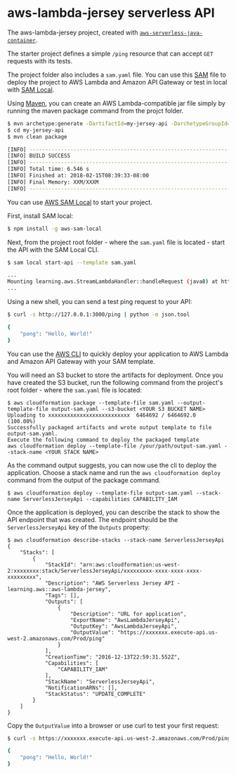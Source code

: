 # aws-lambda-jersey serverless API
The aws-lambda-jersey project, created with [`aws-serverless-java-container`](https://github.com/awslabs/aws-serverless-java-container).

The starter project defines a simple `/ping` resource that can accept `GET` requests with its tests.

The project folder also includes a `sam.yaml` file. You can use this [SAM](https://github.com/awslabs/serverless-application-model) file to deploy the project to AWS Lambda and Amazon API Gateway or test in local with [SAM Local](https://github.com/awslabs/aws-sam-local). 

Using [Maven](https://maven.apache.org/), you can create an AWS Lambda-compatible jar file simply by running the maven package command from the projct folder.

```bash
$ mvn archetype:generate -DartifactId=my-jersey-api -DarchetypeGroupId=com.amazonaws.serverless.archetypes -DarchetypeArtifactId=aws-serverless-jersey-archetype -DarchetypeVersion=1.0-SNAPSHOT -DgroupId=com.sapessi.jersey -Dversion=0.1 -Dinteractive=false
$ cd my-jersey-api
$ mvn clean package

[INFO] ------------------------------------------------------------------------
[INFO] BUILD SUCCESS
[INFO] ------------------------------------------------------------------------
[INFO] Total time: 6.546 s
[INFO] Finished at: 2018-02-15T08:39:33-08:00
[INFO] Final Memory: XXM/XXXM
[INFO] ------------------------------------------------------------------------
```

You can use [AWS SAM Local](https://github.com/awslabs/aws-sam-local) to start your project.

First, install SAM local:

```bash
$ npm install -g aws-sam-local
```

Next, from the project root folder - where the `sam.yaml` file is located - start the API with the SAM Local CLI.

```bash
$ sam local start-api --template sam.yaml

...
Mounting learning.aws.StreamLambdaHandler::handleRequest (java8) at http://127.0.0.1:3000/{proxy+} [OPTIONS GET HEAD POST PUT DELETE PATCH]
...
```

Using a new shell, you can send a test ping request to your API:

```bash
$ curl -s http://127.0.0.1:3000/ping | python -m json.tool

{
    "pong": "Hello, World!"
}
``` 

You can use the [AWS CLI](https://aws.amazon.com/cli/) to quickly deploy your application to AWS Lambda and Amazon API Gateway with your SAM template.

You will need an S3 bucket to store the artifacts for deployment. Once you have created the S3 bucket, run the following command from the project's root folder - where the `sam.yaml` file is located:

```
$ aws cloudformation package --template-file sam.yaml --output-template-file output-sam.yaml --s3-bucket <YOUR S3 BUCKET NAME>
Uploading to xxxxxxxxxxxxxxxxxxxxxxxxxx  6464692 / 6464692.0  (100.00%)
Successfully packaged artifacts and wrote output template to file output-sam.yaml.
Execute the following command to deploy the packaged template
aws cloudformation deploy --template-file /your/path/output-sam.yaml --stack-name <YOUR STACK NAME>
```

As the command output suggests, you can now use the cli to deploy the application. Choose a stack name and run the `aws cloudformation deploy` command from the output of the package command.
 
```
$ aws cloudformation deploy --template-file output-sam.yaml --stack-name ServerlessJerseyApi --capabilities CAPABILITY_IAM
```

Once the application is deployed, you can describe the stack to show the API endpoint that was created. The endpoint should be the `ServerlessJerseyApi` key of the `Outputs` property:

```
$ aws cloudformation describe-stacks --stack-name ServerlessJerseyApi
{
    "Stacks": [
        {
            "StackId": "arn:aws:cloudformation:us-west-2:xxxxxxxx:stack/ServerlessJerseyApi/xxxxxxxxx-xxxx-xxxx-xxxx-xxxxxxxxx", 
            "Description": "AWS Serverless Jersey API - learning.aws::aws-lambda-jersey", 
            "Tags": [], 
            "Outputs": [
                {
                    "Description": "URL for application",
                    "ExportName": "AwsLambdaJerseyApi",  
                    "OutputKey": "AwsLambdaJerseyApi",
                    "OutputValue": "https://xxxxxxx.execute-api.us-west-2.amazonaws.com/Prod/ping"
                }
            ], 
            "CreationTime": "2016-12-13T22:59:31.552Z", 
            "Capabilities": [
                "CAPABILITY_IAM"
            ], 
            "StackName": "ServerlessJerseyApi", 
            "NotificationARNs": [], 
            "StackStatus": "UPDATE_COMPLETE"
        }
    ]
}

```

Copy the `OutputValue` into a browser or use curl to test your first request:

```bash
$ curl -s https://xxxxxxx.execute-api.us-west-2.amazonaws.com/Prod/ping | python -m json.tool

{
    "pong": "Hello, World!"
}
```